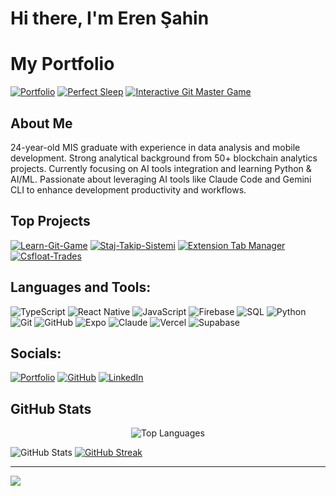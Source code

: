 # Hi there, I'm Eren Şahin 

# My Portfolio
[![Portfolio](https://img.shields.io/badge/Portfolio-000000?style=for-the-badge&logo=vercel&logoColor=white)](https://eren-sahin-portfolio.vercel.app)
[![Perfect Sleep](https://img.shields.io/badge/Perfect%20Sleep-165b6d?style=for-the-badge&logo=vercel&logoColor=white)](https://perfect-sleep.vercel.app)
[![Interactive Git Master Game](https://img.shields.io/badge/Git%20Master%20Game-F05032?style=for-the-badge&logo=vercel&logoColor=white)](https://git-master-game.vercel.app/)

## About Me

24-year-old MIS graduate with experience in data analysis and mobile development. Strong analytical background from 50+ blockchain analytics projects. Currently focusing on AI tools integration and learning Python & AI/ML. Passionate about leveraging AI tools like Claude Code and Gemini CLI to enhance development productivity and workflows.

##  Top Projects

[![Learn-Git-Game](https://github-readme-stats.vercel.app/api/pin/?username=ernsahin&repo=git-master-game&theme=dark)](https://github.com/ernsahin/git-master-game)
[![Staj-Takip-Sistemi](https://github-readme-stats.vercel.app/api/pin/?username=ernsahin&repo=Staj-Takip-Sistemi&theme=dark)](https://github.com/ernsahin/Staj-Takip-Sistemi)
[![Extension Tab Manager](https://github-readme-stats.vercel.app/api/pin/?username=ernsahin&repo=tab-manager&theme=dark)](https://github.com/ernsahin/tab-manager)
[![Csfloat-Trades](https://github-readme-stats.vercel.app/api/pin/?username=ernsahin&repo=Csfloat-Trades&theme=dark)](https://github.com/ernsahin/Csfloat-Trades)

##  Languages and Tools:

![TypeScript](https://img.shields.io/badge/typescript-%23007ACC.svg?style=for-the-badge&logo=typescript&logoColor=white)
![React Native](https://img.shields.io/badge/react_native-%2320232a.svg?style=for-the-badge&logo=react&logoColor=%2361DAFB)
![JavaScript](https://img.shields.io/badge/javascript-%23323330.svg?style=for-the-badge&logo=javascript&logoColor=%23F7DF1E)
![Firebase](https://img.shields.io/badge/firebase-%23039BE5.svg?style=for-the-badge&logo=firebase)
![SQL](https://img.shields.io/badge/sql-%2300f.svg?style=for-the-badge&logo=postgresql&logoColor=white)
![Python](https://img.shields.io/badge/python-3670A0?style=for-the-badge&logo=python&logoColor=ffdd54)
![Git](https://img.shields.io/badge/git-%23F05033.svg?style=for-the-badge&logo=git&logoColor=white)
![GitHub](https://img.shields.io/badge/github-%23121011.svg?style=for-the-badge&logo=github&logoColor=white)
![Expo](https://img.shields.io/badge/expo-1C1E24?style=for-the-badge&logo=expo&logoColor=#D04A37)
![Claude](https://img.shields.io/badge/Claude-d97757?style=for-the-badge&logo=anthropic&logoColor=white)
![Vercel](https://img.shields.io/badge/Vercel-000000?style=for-the-badge&logo=vercel&logoColor=white)
![Supabase](https://img.shields.io/badge/Supabase-85e0ba?style=for-the-badge&logo=supabase&logoColor=white)


##  Socials:
[![Portfolio](https://img.shields.io/badge/Portfolio-000000?style=for-the-badge&logo=vercel&logoColor=white)](https://eren-sahin-portfolio.vercel.app)
[![GitHub](https://img.shields.io/badge/GitHub-%23121011.svg?style=for-the-badge&logo=github&logoColor=white)](https://github.com/ernsahin)
[![LinkedIn](https://img.shields.io/badge/linkedin-%230077B5.svg?style=for-the-badge&logo=linkedin&logoColor=white)](https://www.linkedin.com/in/aeren-sahin/)

## GitHub Stats

<p align="center">
  <img src="https://github-readme-stats.vercel.app/api/top-langs/?username=ernsahin&theme=dark&layout=compact&hide_border=false&include_all_commits=true&count_private=true" alt="Top Languages" />
</p>

![GitHub Stats](https://github-readme-stats.vercel.app/api?username=ernsahin&theme=dark&hide_border=false&include_all_commits=true&count_private=true)
[![GitHub Streak](https://streak-stats.demolab.com?user=ernsahin&theme=dark)](https://git.io/streak-stats)

---
[![](https://visitcount.itsvg.in/api?id=ernsahin&icon=0&color=00000)](https://visitcount.itsvg.in)
